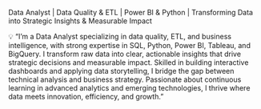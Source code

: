 Data Analyst | Data Quality & ETL | Power BI & Python | Transforming Data into Strategic Insights & Measurable Impact


💡 “I’m a Data Analyst specializing in data quality, ETL, and business intelligence, with strong expertise in SQL, Python, Power BI, Tableau, and BigQuery. I transform raw data into clear, actionable insights that drive strategic decisions and measurable impact. Skilled in building interactive dashboards and applying data storytelling, I bridge the gap between technical analysis and business strategy. Passionate about continuous learning in advanced analytics and emerging technologies, I thrive where data meets innovation, efficiency, and growth.”
